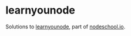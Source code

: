 # learnyounode
Solutions to [learnyounode](https://github.com/workshopper/learnyounode), part of [nodeschool.io](http://nodeschool.io).
